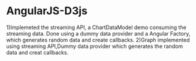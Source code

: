 AngularJS-D3js
==============
1)Implemeted the streaming API, a ChartDataModel demo consuming the streaming data. Done using a dummy data provider and a Angular Factory, which generates random data and create callbacks.
2)Graph implemented using streaming API,Dummy data provider which generates the random data and creat callbacks.